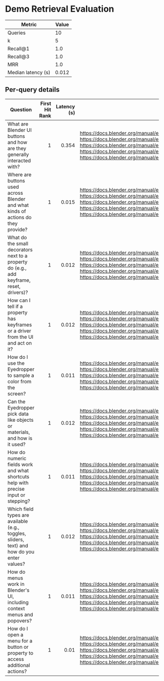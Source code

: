 # Demo Retrieval Evaluation

| Metric | Value |
|---|---|
| Queries | 10 |
| k | 5 |
| Recall@1 | 1.0 |
| Recall@3 | 1.0 |
| MRR | 1.0 |
| Median latency (s) | 0.012 |

## Per‑query details

| Question | First Hit Rank | Latency (s) | Top URLs |
|---|---:|---:|---|
| What are Blender UI buttons and how are they generally interacted with? | 1 | 0.354 | https://docs.blender.org/manual/en/4.5/interface/controls/buttons/buttons.html<br>https://docs.blender.org/manual/en/4.5/interface/controls/buttons/menus.html<br>https://docs.blender.org/manual/en/4.5/interface/controls/buttons/menus.html<br>https://docs.blender.org/manual/en/4.5/interface/controls/buttons/decorators.html<br>https://docs.blender.org/manual/en/4.5/interface/controls/buttons/menus.html |
| Where are buttons used across Blender and what kinds of actions do they provide? | 1 | 0.015 | https://docs.blender.org/manual/en/4.5/interface/controls/buttons/buttons.html<br>https://docs.blender.org/manual/en/4.5/interface/controls/buttons/menus.html<br>https://docs.blender.org/manual/en/4.5/interface/controls/buttons/menus.html<br>https://docs.blender.org/manual/en/4.5/interface/controls/buttons/menus.html<br>https://docs.blender.org/manual/en/4.5/interface/controls/buttons/decorators.html |
| What do the small decorators next to a property do (e.g., add keyframe, reset, drivers)? | 1 | 0.012 | https://docs.blender.org/manual/en/4.5/interface/controls/buttons/decorators.html<br>https://docs.blender.org/manual/en/4.5/interface/controls/buttons/decorators.html<br>https://docs.blender.org/manual/en/4.5/interface/controls/buttons/buttons.html<br>https://docs.blender.org/manual/en/4.5/interface/controls/buttons/fields.html<br>https://docs.blender.org/manual/en/4.5/interface/controls/buttons/menus.html |
| How can I tell if a property has keyframes or a driver from the UI and act on it? | 1 | 0.012 | https://docs.blender.org/manual/en/4.5/interface/controls/buttons/decorators.html<br>https://docs.blender.org/manual/en/4.5/interface/controls/buttons/decorators.html<br>https://docs.blender.org/manual/en/4.5/interface/controls/buttons/menus.html<br>https://docs.blender.org/manual/en/4.5/interface/controls/buttons/fields.html<br>https://docs.blender.org/manual/en/4.5/interface/controls/buttons/buttons.html |
| How do I use the Eyedropper to sample a color from the screen? | 1 | 0.011 | https://docs.blender.org/manual/en/4.5/interface/controls/buttons/eyedropper.html<br>https://docs.blender.org/manual/en/4.5/interface/controls/buttons/fields.html<br>https://docs.blender.org/manual/en/4.5/interface/controls/buttons/eyedropper.html<br>https://docs.blender.org/manual/en/4.5/interface/controls/buttons/menus.html<br>https://docs.blender.org/manual/en/4.5/interface/controls/buttons/decorators.html |
| Can the Eyedropper pick data like objects or materials, and how is it used? | 1 | 0.012 | https://docs.blender.org/manual/en/4.5/interface/controls/buttons/eyedropper.html<br>https://docs.blender.org/manual/en/4.5/interface/controls/buttons/fields.html<br>https://docs.blender.org/manual/en/4.5/interface/controls/buttons/menus.html<br>https://docs.blender.org/manual/en/4.5/interface/controls/buttons/menus.html<br>https://docs.blender.org/manual/en/4.5/interface/controls/buttons/menus.html |
| How do numeric fields work and what shortcuts help with precise input or stepping? | 1 | 0.011 | https://docs.blender.org/manual/en/4.5/interface/controls/buttons/fields.html<br>https://docs.blender.org/manual/en/4.5/interface/controls/buttons/menus.html<br>https://docs.blender.org/manual/en/4.5/interface/controls/buttons/menus.html<br>https://docs.blender.org/manual/en/4.5/interface/controls/buttons/buttons.html<br>https://docs.blender.org/manual/en/4.5/interface/controls/buttons/buttons.html |
| Which field types are available (e.g., toggles, sliders, text) and how do you enter values? | 1 | 0.012 | https://docs.blender.org/manual/en/4.5/interface/controls/buttons/fields.html<br>https://docs.blender.org/manual/en/4.5/interface/controls/buttons/menus.html<br>https://docs.blender.org/manual/en/4.5/interface/controls/buttons/menus.html<br>https://docs.blender.org/manual/en/4.5/interface/controls/buttons/decorators.html<br>https://docs.blender.org/manual/en/4.5/interface/controls/buttons/eyedropper.html |
| How do menus work in Blender's UI, including context menus and popovers? | 1 | 0.011 | https://docs.blender.org/manual/en/4.5/interface/controls/buttons/menus.html<br>https://docs.blender.org/manual/en/4.5/interface/controls/buttons/menus.html<br>https://docs.blender.org/manual/en/4.5/interface/controls/buttons/menus.html<br>https://docs.blender.org/manual/en/4.5/interface/controls/buttons/buttons.html<br>https://docs.blender.org/manual/en/4.5/interface/controls/buttons/eyedropper.html |
| How do I open a menu for a button or property to access additional actions? | 1 | 0.01 | https://docs.blender.org/manual/en/4.5/interface/controls/buttons/menus.html<br>https://docs.blender.org/manual/en/4.5/interface/controls/buttons/menus.html<br>https://docs.blender.org/manual/en/4.5/interface/controls/buttons/buttons.html<br>https://docs.blender.org/manual/en/4.5/interface/controls/buttons/menus.html<br>https://docs.blender.org/manual/en/4.5/interface/controls/buttons/decorators.html |